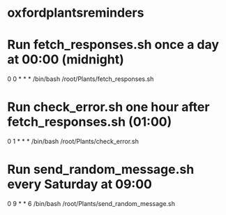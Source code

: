 # oxfordplantsreminders


# Run fetch_responses.sh once a day at 00:00 (midnight)
0 0 * * * /bin/bash /root/Plants/fetch_responses.sh

# Run check_error.sh one hour after fetch_responses.sh (01:00)
0 1 * * * /bin/bash /root/Plants/check_error.sh

# Run send_random_message.sh every Saturday at 09:00
0 9 * * 6 /bin/bash /root/Plants/send_random_message.sh

